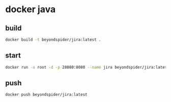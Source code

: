 # docker java

## build
```bash
docker build -t beyondspider/jira:latest .
```

## start
```bash
docker run -u root -d -p 28080:8080 --name jira beyondspider/jira:latest
```

## push
```bash
docker push beyondspider/jira:latest
```
